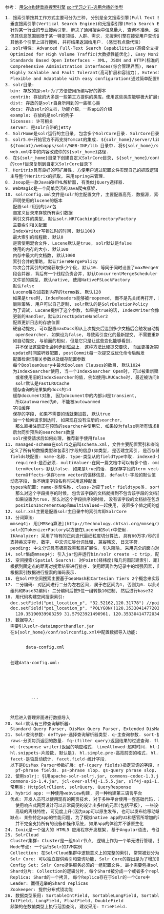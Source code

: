 参考：
  [用Solr构建垂直搜索引擎](https://fliaping.gitbooks.io/create-your-vertical-search-engine-with-solr/content/introduction-of-vertical-search-engine.html)
  [solr学习之五-选用合适的类型](http://blog.csdn.net/zl3450341/article/details/12850947)
  
<pre>
1. 搜索引擎按其工作方式主要可分为三种, 分别是全文搜索引擎(Full Text Search Engine), 
  垂直搜索引擎(Vertical Search Engine)和元搜索引擎(Meta Search Engine). 垂直搜索是
  针对某一行业的专业搜索引擎, 解决了通用搜索中信息量大, 查询不准确, 深度不够等问题.  
  但其信息范围局限于某一特定领域、人群、需求. 元搜索引擎在接受用户查询请求时, 同时在
  其他多个引擎上进行搜索, 并将结果返回给用户. (感觉有点像代理)
2. solr特性: Advanced Full-Text Search Capabilities(高级全文搜索能力), 
  Optimized for High Volume Traffic(大数据性能优化), Easy Monitoring(易于监控), 
  Standards Based Open Interfaces - XML, JSON and HTTP(标准的XML,JSON,HTTP接口),
  Comprehensive Administration Interfaces(综合管理界面), Near Real-Time Indexing(近乎实时的索引)
  Highly Scalable and Fault Tolerant(高可扩展和容错力), Extensible Plugin Architecture(可扩展的插件构架)
  Flexible and Adaptable with easy configuration(通过简单配置带来灵活性和适应性)
3. solr目录:
  bin: 存放的是solr为了方便使用所编写好的脚本
  contrib: 存放的大多是一些第三方提供的类库，使用这些类库能够极大扩展solr的功能
  dist: 存放的是solr自身所用到的一些核心类
  docs: 存放solr的文档，功能介绍，一些api的介绍
  example: 存放的是solr的例子
  licenses: 许可相关
  server: 是solr自带的jetty
4. SolrHome是solr运行的主目录, 包含多个SolrCore目录. SolrCore目录中就solr实例的运行配置文件和数据文件.
5. solr5.0+开始官方不再支持Tomcat的集成. ${solr_home}/server/lib/ext中的jar全部复制到
  ${tomcat}/webapps/solr/WEB-INF/lib 目录中. 将${solr_home}/server/solr-webapp/WEB-INF下
  web.xml中<env-entry-value>中的内容改成你的${solr_home}路径.
6. 在${solr_home}目录下创建自定义SolrCore目录, ${solr_home}/configsets/basic_configs/目录下
  的conf目录复制到自定义SolrCore目录下
7. Heritrix具有良好的可扩展性, 方便用户通过配置文件实现自己的抓取逻辑. crawler-beans.cxml可以
  主导整个Heritrix的抓取, 采用spring来管理.
8. Jsoup是一款Java的HTML解析器, 有类似jQuery选择器.
9. WebMagic是一个简单灵活的Java爬虫框架.
10. solrconfig.xml文件是solr的主配置文件, 主要配置高亮, 数据源, 索引大小, 索引合并等所有的索引策略.
  <luceneMatchVersion> 声明使用的lucene的版本
  <lib> 配置solr用到的jar包
  <dataDir> 自定义目录来存放所有索引数据
  <directoryFactory> 索引文件的类型, 默认solr.NRTCachingDirectoryFactory
  <indexConfig> 主要索引相关配置
  <writeLockTimeout> IndexWriter写锁过时的时间, 默认1000
  <maxIndexingThreads> 最大索引的线程数, 默认8
  <useCompoundFile> 是否使用混合文件, Lucene默认是true, solr默认是false
  <ramBufferSizeMB> 使用的内存的大小, 默认100
  <ramBufferdDocs> 内存中最大的文档数, 默认1000
  <mergePolicy> 索引合并的策略, 默认TiereMergePolicy
  <mergeFactor> 每次合并索引的时候获取多少个段, 默认10. 等同于同时设置了maxMergeAtOnce和segmentsPerTier两个参数
  <mergeScheduler> 段合并器, 背后有一个线程负责合并, 默认ConcurrentMergeScheduler
  <lockType> 文件锁的类型, 默认native, 使用NativeFSLockFactory
  <unlockOnStartup> 默认false
  <termIndexInterval> Lucene每次加载到内存的terms数, 默认128
  <reopenReaders> 如果是true时, IndexReaders能够被reopened, 而不是先关闭再打开, 默认true
  <deletionPolicy> 删除策略, 用户可以自己定制, solr默认的是SolrDeletionPolicy
  <infoStream> 为了调试, Lucene提供了这个参数, 如果是true的话, IndexWriter会像设置的文件中写入debug信息
  <updateHandler> 更新的Handler，默认DirectUpdateHandler2
  <updateLog><str name="dir"> 配置更新日志的存放位置
  <autoCommit> 硬自动提交, 可以配置maxDocs即从上次提交后达到多少文档后会触发自动提交, maxTime时间限制, 
    openSearcher. 如果设为false, 导致索引变化的最新提交, 不需要重新打开searcher就能看到这些变化, 默认false
  <autoSoftCommit> 如自动提交, 与前面的<autuCommit>相似, 但是它只是让这些变化能够看到, 
    并不保证这些变化会同步到磁盘上. 这种方法比硬提交要快, 而且更接近实时更友好
  <listerner event> update时间监听器配置, postCommit每一次提交或优化命令后触发
  <query> 配置检索词相关参数以及缓存配置参数
  <maxBooleanClauses> 每个BooleanQuery中最大Boolean Clauses的数目, 默认1024
  <filterCache> 为IndexSearcher使用, 当一个IndexSearcher Open时, 可以被重新赋于原来的值, 
    或者使用旧的IndexSearcher的值, 例如使用LRUCache时, 最近被访问的Items将被赋予IndexSearcher. 
    solr默认是FastLRUCache
  <queryResultCache> 缓存查询的结果集的docs的id
  <documentCache> 缓存document对象, 因为document中的内部id是transient, 
    所以autowarmed为0, 不能被autowarmed
  <fieldValueCache> 字段缓存
  <enableLazyFieldLoading> 保存的字段, 如果不需要的话就懒加载, 默认true
  <useColdSearcher> 当一个检索请求到达时, 如果现在没有注册的searcher, 
    那么直接注册正在预热的searcher并使用它. 如果设为false则所有请求都要block, 直到有searcher完成预热
  <maxWarmingSearchers> 后台同步预热的searchers数量
  <requestDispatcher handleSelect="false"> solr接受请求后如何处理, 推荐新手使用false
11. managed-schema在solr5之前叫schema.xml, 文件主要配置索引和查询的字段信息, 
  定义了所有的数据类型和各索引字段的信息(如类型, 是否建立索引, 是否存储原始信息等)
  fields块配置: name-名称. type-类型从的fieldType中取. indexed-是否索引. stored-是否保存.
    required-是否必须. multiValuer-在同一篇文档中可以有多个值. omitNorms-true的话忽略norms.
    termVectors-默认false. 如果是true的话. 要保存字段的term vector. termPositions-保存term vector的位置信息.
    termOffects-保存term vector的偏移信息. default-字段的默认值
  <dynamicField>动态字段, 当不确定字段名称时采用这种配置 <CopyField>
  types块配置: name-类型名称, class-对应于solr fieldtype类. sortMissingLast=true|false, 如果设置为true, 
    那么对这个字段排序的时候, 包含该字段的文档就排到不包含该字段的文档前面. sortMissingFirst=true|false, 
    如果设置为true, 那么对这个字段排序的时候, 没有该字段的文档排在包含该字段的文档前面. precisionStep-默认值是4.
    positionIncrementGap和multiValued一起使用, 设置多个值之间的虚拟空白的数量
12. solr.xml主要是配置solr主目录中的索引库即SolrCore
13. 分词算法:
  mmseg4j: 用[MMSeg算法](http://technology.chtsai.org/mmseg/)实现的中文分词器, 并实现lucene的analyzer和
  solr的TokenizerFactory以方便在Lucene和Solr中使用. 
  IKAnalyzer: 采用了特有的正向迭代最细粒度切分算法, 具有60万字/秒的高速处理能力. 采用了多子处理器分析模式, 
  支持英文字母, 数字, 中文词汇等分词处理, 兼容韩文, 日文字符. 
  paoding: 中文分词具有极高效率和高扩展性. 引入隐喻, 采用完全的面向对象设计, 构思先进.
14. solr集成mmseg4j: 引入jar包并运行bin/solr create -c trip, 配置managed-schema
15. 空间搜索(Spatial Search): 对Point(经纬度)和几何图形建索引. 距离计算. 查找某些特定区域内所有匹配项.
  根据到固定点的距离对搜索结果进行排序. 使用距离作为记录中的增强因素, 同时允许其他因素发挥作用.   创建可用于
  根据索引数据进行搜索的编码表示.
16. 在Solr中空间搜索主要基于GeoHash和Cartesian Tiers 2个概念来实现. GeoHash即使用hash算法的方法对地理信息进行编码.
17. 二分编码: 对区间进行二分为左右区间, 属于右区间为1, 否则为0. 以此递归. 生成二进制编码. 
  组码和Base32编码: 二分编码后按5位一组转换10进制, 然后进行base32
18. 用代码构建空间搜索索引: 
  doc.setField("poi_location_p", "32.52162,120.31778") //point类型
  doc.setField("poi_location_p", "POLYGON((120.35330414772034 31.58268495951037,
    120.35190939903259 31.57923921490961, 120.35330414772034 31.58268495951037))") //多边形类型
19. 数据导入:
  需要引入solr-dataimporthandler.jar
  在${solr_home}/conf/solrconfig.xml中配置数据导入功能:
    <requestHandler name="/dataimport" class="org.apache.solr.handler.dataimport.DataImportHandler">
      <lst name="defaults">
        <str name="config">data-config.xml</str>
      </lst>
    </requestHandler>
  创建data-config.xml: 
    <?xml version="1.0" encoding="UTF-8" ?>
    <dataConfig>   
      <dataSource /> 
      <document>   
        <entity>
          <field/> 
          ...
        </entity>   
      </document>   
    </dataConfig>
  然后进入管理界面进行数据导入
20. Solr默认有三种查询解析器: 
  Standard Query Parser, DisMax Query Parser, Extended DisMax Query Parser (eDisMax)
21. Solr查询参数: defType-选择查询解析器类型. q-主查询参数. sort-排序. start-分页的起始的数据偏移offset.
  raws-分页每页返回的数量. fq-(filter query)返回结果的过滤查询. fl-(fields to list)返回的字段. 
  wt-(response writer)返回的响应格式. timeAllowed-超时时间. hl-是否高亮. hl.fl-字段高亮. 
  hl.snippets-片段数, 默认是1. hl.simple.pre-高亮前面的格式. hl.simple.post-高亮后面的格式.
  facet-是否启动统计. facet.field-统计字段.
  以下是DisMax Parser参数扩展: qf-(query fields)指定查询的字段. mm-最小匹配比例. 
    pf-phrase fields. ps-phrase slop. qs-query phrase slop.
22. 使用solrj: 引用apache-solr-solrj.jar, commons-codec-1.3.jar, commons-httpclient-3.1.jar,
  commons-io-1.4.jar, jcl-over-slf4j-1.5.5.jar, slf4j-api-1.5.5.jar, slf4j-jdk14-1.5.5.jar
  常用类: HttpSolrClient, solrQuery, QueryResponse
23. hybrid app: 一种使用webview构建, 另一种构建第三语言平台
  优点: 开发人员可以使用现有的网页技术, 对于多种平台使用一套基础代码, 减少开发时间和成本,
    使用响应式网页设计可以非常简便的设计出多样的元素(包括平板), 一些设备和操作系统特征的访问,
    高级的离线特性, 可见度上升(因为app可以原生发布, 也可以发布给移动端浏览器.
  缺点: 某些特定app的性能问题, 为了模拟native app的UI和感官所增加的时间和精力,
    并不完全支持所有的设备和操作系统, 如果app的体验并不够原生化
24. Ionic是一个强大的 HTML5 应用程序开发框架, 基于Angular语法, 专注原生, 提供了强大的命令行工具, 性能优越
25. SolrCloud
  Cluster集群: Cluster是一组Solr节点, 逻辑上作为一个单元进行管理, 整个集群必须使用同一套schema和SolrConfig
  Node节点: 一个运行Solr的JVM实例
  Collection: 在SolrCloud集群中逻辑意义上的完整的索引, 常常被划分为一个或多个Shard(使用相同的Config Set)
  Solr Core: 可以独立提供索引和查询功能, Solr Core的提出是为了增加管理灵活性和共用资源
  Config Set: Solr Core提供服务必须的一组配置文件, 最小需要包括solrconfig.xml和schema.xml
  Shard分片: Collection的逻辑分片, 每个Shard被分成一个或者多个replicas, Replicas需要选举来确定一个Leader
  Replica: Shard的一个拷贝, 每个Replica存在于Solr的一个Core中
  Leader: 赢得选举的Shard replicas
  Zookeeper: 提供分布式锁功能
26. 数据类型采用: SortableIntField, SortableLongField, SortableFloatField, SortableDoubleField, 
  IntField, LongField, FloatField, DoubleField
  频繁的在数值类型上执行范围查询, 建议采用: TrieField.
</pre>
